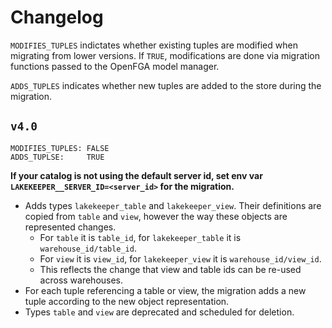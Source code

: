 # Changelog

`MODIFIES_TUPLES` indictates whether existing tuples are modified when migrating from lower versions. If `TRUE`, modifications are done via migration functions passed to the OpenFGA model manager.

`ADDS_TUPLES` indicates whether new tuples are added to the store during the migration.

## `v4.0`

```
MODIFIES_TUPLES: FALSE
ADDS_TUPLSE:     TRUE
```

**If your catalog is not using the default server id, set env var `LAKEKEEPER__SERVER_ID=<server_id>` for the migration.**

- Adds types `lakekeeper_table` and `lakekeeper_view`. Their definitions are copied from `table` and `view`, however the way these objects are represented changes.
  - For `table` it is `table_id`, for `lakekeeper_table` it is `warehouse_id/table_id`.
  - For `view` it is `view_id`, for `lakekeeper_view` it is `warehouse_id/view_id`.
  - This reflects the change that view and table ids can be re-used across warehouses.
- For each tuple referencing a table or view, the migration adds a new tuple according to the new object representation.
- Types `table` and `view` are deprecated and scheduled for deletion.
